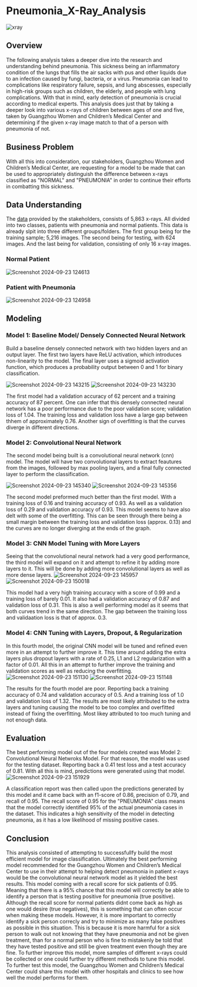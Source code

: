 # Pneumonia_X-Ray_Analysis
![xray](https://github.com/user-attachments/assets/0d410063-3f9a-41b6-aa96-32d5c1e8d916)
## Overview
The following analysis takes a deeper dive into the research and understanding behind pneumonia. This sickness being an inflammatory condition of the lungs that fills the air sacks with pus and other liquids due to an infection caused by fungi, bacteria, or a virus. Pneumonia can lead to complications like respiratory failure, sepsis, and lung abscesses, especially in high-risk groups such as children, the elderly, and people with lung complications. With that in mind, early detection of pneumonia is crucial according to medical experts. This analysis does just that by taking a deeper look into various x-rays of children between ages of one and five, taken by Guangzhou Women and Children’s Medical Center and determining if the given x-ray image match to that of a person with pneumonia of not.
## Business Problem
With all this into consideration, our stakeholders, Guangzhou Women and Children’s Medical Center, are requesting for a model to be made that can be used to appropriately distinguish the difference between x-rays classified as "NORMAL" and "PNEUMONIA" in order to continue their efforts in combatting this sickness.
## Data Understanding
The [data](https://www.kaggle.com/datasets/paultimothymooney/chest-xray-pneumonia?resource=download) provided by the stakeholders, consists of 5,863 x-rays. All divided into two classes, patients with pneumonia and normal patients. This data is already slpit into three different groups/folders. The first group being for the training sample; 5,216 images. The second being for testing, with 624 images. And the last being for validation, consisting of only 16 x-ray images.
### Normal Patient
![Screenshot 2024-09-23 124613](https://github.com/user-attachments/assets/043d171f-0460-4302-a9a3-1aad4064a3c0)
### Patient with Pneumonia
![Screenshot 2024-09-23 124958](https://github.com/user-attachments/assets/3275e957-a3e4-4933-935e-c5dfdd54b769)
## Modeling
### Model 1: Baseline Model/ Densely Connected Neural Network
Build a baseline densely connected network with two hidden layers and an output layer. The first two layers have ReLU activation, which introduces non-linearity to the model. The final layer uses a sigmoid activation function, which produces a probability output between 0 and 1 for binary classification.


![Screenshot 2024-09-23 143215](https://github.com/user-attachments/assets/452fc4d2-0e7f-4d8e-90e2-5a97011c16e1)
![Screenshot 2024-09-23 143230](https://github.com/user-attachments/assets/8598d07d-694d-478d-9130-5715e98e1c6b)

The first model had a validation accuracy of 62 percent and a training accuracy of 87 percent. One can infer that this densely connected neural network has a poor performance due to the poor validation score; validation loss of 1.04. The training loss and validation loss have a large gap between thhem of approximately 0.76. Another sign of overfitting is that the curves diverge in different directions.
### Model 2: Convolutional Neural Network

The second model being built is a convolutional neural network (cnn) model. The model will have two convolutional layers to extract feautures from the images, followed by max pooling layers, and a final fully connected layer to perform the classification.


![Screenshot 2024-09-23 145340](https://github.com/user-attachments/assets/bb9c3020-9b63-45ef-855f-3414f1d5b2f6)
![Screenshot 2024-09-23 145356](https://github.com/user-attachments/assets/ab97d762-0f0d-4f02-914d-45f94c118ef0)

The second model preformed much better than the first model. With a training loss of 0.16 and training accuracy of 0.93. As well as a validation loss of 0.29 and validation accuracy of 0.93. This model seems to have also delt with some of the overfitting. This can be seen through there being a small margin between the training loss and validation loss (approx. 0.13) and the curves are no longer diverging at the ends of the graph.
### Model 3: CNN Model Tuning with More Layers

Seeing that the convolutional neural network had a very good performance, the third model will expand on it and attempt to refine it by adding more layers to it. This will be done by adding more convolutional layers as well as more dense layers.
![Screenshot 2024-09-23 145957](https://github.com/user-attachments/assets/241dd339-137e-464b-860b-73ff392facf7)
![Screenshot 2024-09-23 150018](https://github.com/user-attachments/assets/34541530-680b-4250-931f-65ca112008e6)

This model had a very high training accuracy with a score of 0.99 and a training loss of barely 0.01. It also had a validation accuracy of 0.87 and validation loss of 0.31. This is also a well performing model as it seems that both curves trend in the same direction. The gap between the training loss and validaation loss is that of approx. 0.3.
### Model 4: CNN Tuning with Layers, Dropout, & Regularization

In this fourth model, the original CNN model will be tuned and refined even more in an attempt to further improve it. This time around adding the extra layers plus dropout layers with a rate of 0.25, L1 and L2 regularization with a factor of 0.01. All this in an attempt to further improve the training and validation scores as well as reducing the overfitting.
![Screenshot 2024-09-23 151130](https://github.com/user-attachments/assets/50533340-b478-4f9e-8d4e-9d12538b8fc8)
![Screenshot 2024-09-23 151148](https://github.com/user-attachments/assets/3537a7ac-213b-42a6-a917-c54b1e4dbc4c)

The results for the fourth model are poor. Reporting back a training accuracy of 0.74 and validation accuracy of 0.5. And a training loss of 1.0 and validation loss of 1.32. The results are most likely attributed to the extra layers and tuning causing the model to be too complex and overfitted instead of fixing the overfitting. Most likey attributed to too much tuning and not enough data.
## Evaluation
The best performing model out of the four models created was Model 2: Convolutional Neural Netwroks Model. For that reason, the model was used for the testing dataset. Reporting back a 0.41 test loss and a test accuracy of 0.81. With all this is mind, predictions were generated using that model.
![Screenshot 2024-09-23 151929](https://github.com/user-attachments/assets/5c2eaafb-b668-42bf-8cde-a625656c4adf)

A classification report was then called upon the predictions generated by this model and it came back with an f1-score of 0.86, precision of 0.79, and recall of 0.95. The recall score of 0.95 for the "PNEUMONIA" class means that the model correctly identified 95% of the actual pneumonia cases in the dataset. This indicates a high sensitivity of the model in detecting pneumonia, as it has a low likelihood of missing positive cases.
## Conclusion
This analysis consisted of attempting to successfullfy build the most efficient model for image classification. Ultimately the best performing model recommended for the Guangzhou Women and Children’s Medical Center to use in their attempt to helping detect pneumonia in patient x-rays would be the convolutional neural network model as it yielded the best results. This model coming with a recall score for sick patients of 0.95. Meaning that there is a 95% chance that this model will correctly be able to identify a person that is testing positive for pneumonia (true positive). Although the recall score for normal patients didnt come back as high as one would desire (true negatives), this is something that can often occur when making these models. However, it is more important to correctly identify a sick person correcly and try to minimize as many false positives as possible in this situation. This is because it is more harmful for a sick person to walk out not knowing that they have pneumonia and not be given treatment, than for a normal person who is fine to mistakenly be told that they have tested positive and still be given treatment even though they are fine. To further improve this model, more samples of different x-rays could be collected or one could further try different methods to tune this model. To further test this model, the Guangzhou Women and Children’s Medical Center could share this model with other hospitals and clinics to see how well the model performs for them.

